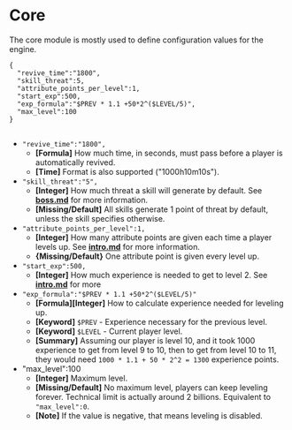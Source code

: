 # Core
The core module is mostly used to define configuration values for the engine.

```
{
  "revive_time":"1800",
  "skill_threat":5,
  "attribute_points_per_level":1,
  "start_exp":500,
  "exp_formula":"$PREV * 1.1 +50*2^($LEVEL/5)",
  "max_level":100
}
   
```
* `"revive_time":"1800",` 
	* __[Formula]__ How much time, in seconds, must pass before a player is automatically revived.
    * __[Time]__ Format is also supported ("1000h10m10s").
* `"skill_threat":"5",`
	* __[Integer]__ How much threat a skill will generate by default. See [__boss.md__](boss.md) for more information.
    * __[Missing/Default]__ All skills generate 1 point of threat by default, unless the skill specifies otherwise.
* `"attribute_points_per_level":1,`
	* __[Integer]__ How many attribute points are given each time a player levels up. See [__intro.md__](intro.md) for more information.
    * __{Missing/Default}__ One attribute point is given every level up.
*  `"start_exp":500,`
	* __[Integer]__ How much experience is needed to get to level 2. See [__intro.md__](intro.md) for more 
* `"exp_formula":"$PREV * 1.1 +50*2^($LEVEL/5)"` 
	* __[Formula][Integer]__ How to calculate experience needed for leveling up.
	* __[Keyword]__ `$PREV` - Experience necessary for the previous level.
	* __[Keyword]__ `$LEVEL` - Current player level.
	* __[Summary]__ Assuming our player is level 10, and it took 1000 experience to get from level 9 to 10, then to get from level 10 to 11, they would need `1000 * 1.1 + 50 * 2^2 = 1300` experience points.
* "max_level":100
	* __[Integer]__ Maximum level.
	* __[Missing/Default]__ No maximum level, players can keep leveling forever. Technical limit is actually around 2 billions. Equivalent to `"max_level":0`.
	* __[Note]__ If the value is negative, that means leveling is disabled.
